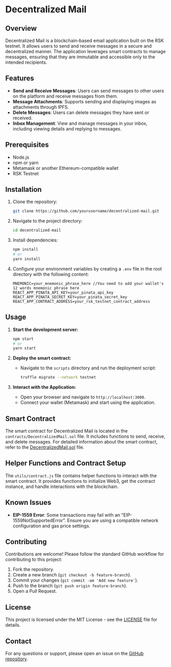 # Decentralized Mail

## Overview

Decentralized Mail is a blockchain-based email application built on the RSK testnet. It allows users to send and receive messages in a secure and decentralized manner. The application leverages smart contracts to manage messages, ensuring that they are immutable and accessible only to the intended recipients.

## Features

- **Send and Receive Messages**: Users can send messages to other users on the platform and receive messages from them.
- **Message Attachments**: Supports sending and displaying images as attachments through IPFS.
- **Delete Messages**: Users can delete messages they have sent or received.
- **Inbox Management**: View and manage messages in your inbox, including viewing details and replying to messages.

## Prerequisites

- Node.js
- npm or yarn
- Metamask or another Ethereum-compatible wallet
- RSK Testnet

## Installation

1. Clone the repository:

    ```bash
    git clone https://github.com/yourusername/decentralized-mail.git
    ```

2. Navigate to the project directory:

    ```bash
    cd decentralized-mail
    ```

3. Install dependencies:

    ```bash
    npm install
    # or
    yarn install
    ```

4. Configure your environment variables by creating a `.env` file in the root directory with the following content:

    ```plaintext
   MNEMONIC=your_mnemonic_phrase_here //You need to add your wallet's 12 words mnemonic phrase here
   REACT_APP_PINATA_API_KEY=your_pinata_api_key
   REACT_APP_PINATA_SECRET_KEY=your_pinata_secret_key
   REACT_APP_CONTRACT_ADDRESS=your_rsk_testnet_contract_address
    ```

## Usage

1. **Start the development server:**

    ```bash
    npm start
    # or
    yarn start
    ```

2. **Deploy the smart contract:**

    - Navigate to the `scripts` directory and run the deployment script:

        ```bash
        truffle migrate --network testnet
        ```

3. **Interact with the Application:**

    - Open your browser and navigate to `http://localhost:3000`.
    - Connect your wallet (Metamask) and start using the application.

## Smart Contract

The smart contract for Decentralized Mail is located in the `contracts/DecentralizedMail.sol` file. It includes functions to send, receive, and delete messages. For detailed information about the smart contract, refer to the [DecentralizedMail.sol](contracts/DecentralizedMail.sol) file.

## Helper Functions and Contract Setup

The `utils/contract.js` file contains helper functions to interact with the smart contract. It provides functions to initialize Web3, get the contract instance, and handle interactions with the blockchain.

## Known Issues

- **EIP-1559 Error**: Some transactions may fail with an "EIP-1559NotSupportedError". Ensure you are using a compatible network configuration and gas price settings.

## Contributing

Contributions are welcome! Please follow the standard GitHub workflow for contributing to this project:

1. Fork the repository.
2. Create a new branch (`git checkout -b feature-branch`).
3. Commit your changes (`git commit -am 'Add new feature'`).
4. Push to the branch (`git push origin feature-branch`).
5. Open a Pull Request.

## License

This project is licensed under the MIT License - see the [LICENSE](LICENSE) file for details.

## Contact

For any questions or support, please open an issue on the [GitHub repository](https://github.com/Vijan45/decentralized-mail).


